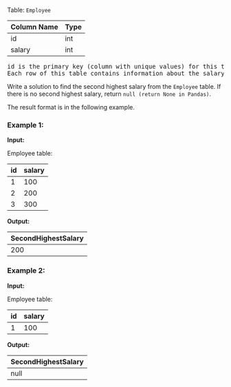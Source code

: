 Table: `Employee`

| Column Name | Type |
| :---------- | :--- |
| id          | int  |
| salary      | int  |

<pre>
id is the primary key (column with unique values) for this table.
Each row of this table contains information about the salary of an employee.
</pre>

Write a solution to find the second highest salary from the `Employee` table. If there is no second highest salary, return `null (return None in Pandas)`.

The result format is in the following example.

### Example 1:

**Input:**

Employee table:

| id  | salary |
| :-- | :----- |
| 1   | 100    |
| 2   | 200    |
| 3   | 300    |

**Output:**

| SecondHighestSalary |
| :------------------ |
| 200                 |

### Example 2:

**Input:**

Employee table:

| id  | salary |
| :-- | :----- |
| 1   | 100    |

**Output:**

| SecondHighestSalary |
| :------------------ |
| null                |
